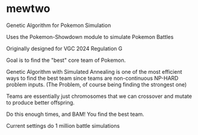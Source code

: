 # mewtwo
Genetic Algorithm for Pokemon Simulation

Uses the Pokemon-Showdown module to simulate Pokemon Battles

Originally designed for VGC 2024 Regulation G

Goal is to find the "best" core team of Pokemon.

Genetic Algorithm with Simulated Annealing is one of the most efficient ways to find the best team since teams are non-continuous NP-HARD problem inputs. (The Problem, of course being finding the strongest one)

Teams are essentially just chromosomes that we can crossover and mutate to produce better offspring.

Do this enough times, and BAM! You find the best team.

Current settings do 1 million battle simulations
